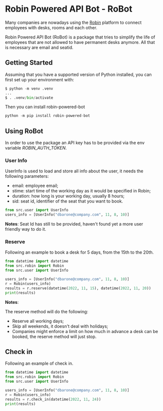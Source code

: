 # Robin Powered API Bot - RoBot

Many companies are nowadays using the [Robin](https://robinpowered.com/) platform to connect employees with desks, rooms and each other.

Robin Powered API Bot (RoBot) is a package that tries to simplify the life of employees that are not allowed to have permanent desks anymore. All that is necessary are email and seatid.

## Getting Started

Assuming that you have a supported version of Python installed, you can first set up your environment with:

```py
$ python -m venv .venv
...
$ . .venv/bin/activate
```

Then you can install robin-powered-bot
```py
python -m pip install robin-powered-bot
```

## Using RoBot

In order to use the package an API key has to be provided via the env variable *ROBIN_AUTH_TOKEN*.

### User Info

UserInfo is used to load and store all info about the user, it needs the following parameters:
- email: employee email;
- stime: start time of the working day as it would be specified in Robin;
- duration: how long is your working day, usually 8 hours;
- sid: seat id, identifier of the seat that you want to book.

```py
from src.user import UserInfo
users_info = [UserInfo("dbarone@company.com", 11, 8, 10)]
```

**Notes**: Seat Id has still to be provided, haven't found yet a more user friendly way to do it.

### Reserve

Following an example to book a desk for 5 days, from the 15th to the 20th.

```py
from datetime import datetime
from src.robin import Robin
from src.user import UserInfo

users_info = [UserInfo("dbarone@company.com", 11, 8, 10)]
r = Robin(users_info)
results = r.reserve(datetime(2022, 11, 15), datetime(2022, 11, 20))
print(results)

```

**Notes**:

The reserve method will do the following:
- Reserve all working days;
- Skip all weekends, it doesn't deal with holidays;
- Companies might enforce a limit on how much in advance a desk can be booked, the reserve method will just stop.

## Check in

Following an example of check in.

```py
from datetime import datetime
from src.robin import Robin
from src.user import UserInfo

users_info = [UserInfo("dbarone@company.com", 11, 8, 10)]
r = Robin(users_info)
results = r.check_in(datetime(2022, 11, 24))
print(results)
```


